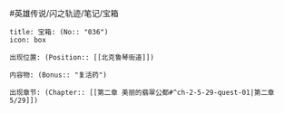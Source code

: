 #英雄传说/闪之轨迹/笔记/宝箱
```ad-quote
title: 宝箱: (No:: "036")
icon: box

出现位置: (Position:: [[北克鲁琴街道]])

内容物: (Bonus:: "复活药")

出现章节: (Chapter:: [[第二章 美丽的翡翠公都#^ch-2-5-29-quest-01|第二章5/29]])

```
